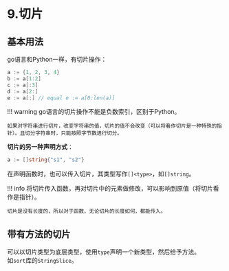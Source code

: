 # 9.切片

## 基本用法

go语言和Python一样，有切片操作：  
```go
a := {1, 2, 3, 4}
b := a[1:2]
c := a[:3]
d := a[2:]
e := a[:] // equal e := a[0:len(a)] 
```

!!! warning
    go语言的切片操作不能是负数索引，区别于Python。  

    如果对字符串进行切片，改变字符串的值，切片的值不会改变（可以将看作切片是一种特殊的指针）。且切分字符串时，只能按照字节数进行切分。  


**切片的另一种声明方式**：  
```go
a := []string{"s1", "s2"}
```

在声明函数时，也可以传入切片，其类型写作`[]<type>`，如`[]string`。  

!!! info
    将切片传入函数，再对切片中的元素做修改，可以影响到原值（将切片看作是指针）。  

    切片是没有长度的，所以对于函数，无论切片的长度如何，都能传入。


## 带有方法的切片

可以以切片类型为底层类型，使用`type`声明一个新类型，然后给予方法。  
如`sort`库的`StringSlice`。  
